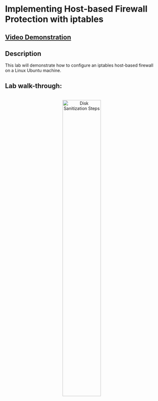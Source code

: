 <h1>Implementing Host-based Firewall Protection with iptables</h1>

 ## [Video Demonstration](https://drive.google.com/file/d/1iahvpVe6AdShylhjLbCY25BcMu60TOUM/view?usp=drive_link)

<h2>Description</h2>
This lab will demonstrate how to configure an iptables host-based firewall on a Linux Ubuntu machine.
<br />

<h2>Lab walk-through:</h2>

<p align="center">
<br/>
<img src="https://i.imgur.com/tu7kBVd.png" height="50%" width="50%" alt="Disk Sanitization Steps"/>
<br />
<br />

